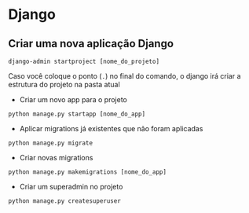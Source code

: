# Django

## Criar uma nova aplicação Django

`django-admin startproject [nome_do_projeto]`

Caso você coloque o ponto (`.`) no final do comando, o django irá criar a estrutura do projeto na pasta atual

* Criar um novo app para o projeto

`python manage.py startapp [nome_do_app]`

* Aplicar migrations já existentes que não foram aplicadas

`python manage.py migrate`

* Criar novas migrations

`python manage.py makemigrations [nome_do_app]`

* Criar um superadmin no projeto

`python manage.py createsuperuser`